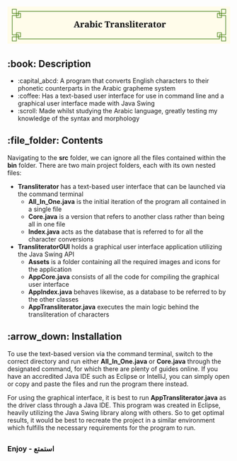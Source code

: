 <!DOCTYPE html>
<html>
<head>
  <meta charset="UTF-8">
</head>
<body>
  <img src="https://github.com/AK-147/Transliterator/blob/main/TransliteratorGUI/assets/banner.png?raw=true" alt="Banner"/>
  
  <h2>:book: Description</h2>
  <ul>
    <li>:capital_abcd: A program that converts English characters to their phonetic counterparts in the Arabic grapheme system</li>
    <li>:coffee: Has a text-based user interface for use in command line and a graphical user interface made with Java Swing</li>
    <li>:scroll: Made whilst studying the Arabic language, greatly testing my knowledge of the syntax and morphology</li>
  </ul>

  <h2>:file_folder: Contents</h2>
  <p>
    Navigating to the <strong>src</strong> folder, we can ignore all the files contained within the <strong>bin</strong> folder.
    There are two main project folders, each with its own nested files:
  </p>
  <ul>
    <li><strong>Transliterator</strong> has a text-based user interface that can be launched via the command terminal
      <ul>
        <li><strong>All_In_One.java</strong> is the initial iteration of the program all contained in a single file</li>
        <li><strong>Core.java</strong> is a version that refers to another class rather than being all in one file</li>
        <li><strong>Index.java</strong> acts as the database that is referred to for all the character conversions</li>
      </ul>
    </li>
    <li><strong>TransliteratorGUI</strong> holds a graphical user interface application utilizing the Java Swing API
      <ul>
        <li><strong>Assets</strong> is a folder containing all the required images and icons for the application</li>
        <li><strong>AppCore.java</strong> consists of all the code for compiling the graphical user interface</li>
        <li><strong>AppIndex.java</strong> behaves likewise, as a database to be referred to by the other classes</li>
        <li><strong>AppTransliterator.java</strong> executes the main logic behind the transliteration of characters</li>
      </ul>
    </li>
  </ul>

  <h2>:arrow_down: Installation</h2>
  <p>
    To use the text-based version via the command terminal, switch to the correct directory and run either <strong>All_In_One.java</strong>
    or <strong>Core.java</strong> through the designated command, for which there are plenty of guides online. If you have an accredited
    Java IDE such as Eclipse or IntelliJ, you can simply open or copy and paste the files and run the program there instead.
  </p>
  <p>
    For using the graphical interface, it is best to run <strong>AppTransliterator.java</strong> as the driver class through a Java IDE.
    This program was created in Eclipse, heavily utilizing the Java Swing library along with others. So to get optimal results,
    it would be best to recreate the project in a similar environment which fulfills the necessary requirements for the program to run.
  </p>
  <h2></h2>
  <h3>Enjoy - استمتع</h3>
</body>
</html>
